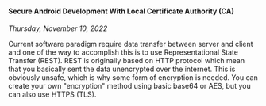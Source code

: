 #### Secure Android Development With Local Certificate Authority (CA)
_Thursday, November 10, 2022_

Current software paradigm require data transfer between server and client and one of 
the way to accomplish this is to use Representational State Transfer (REST). REST is 
originally based on HTTP protocol which mean that you basically sent the data unencrypted 
over the internet. This is obviously unsafe, which is why some form of encryption is 
needed. You can create your own "encryption" method using basic base64 or AES, but 
you can also use HTTPS (TLS). 

<!-- <div class="row">
	<div class="col-sm-3"></div>
	<div class="col-sm-6">
		<div class="thumbnail">
			<img class="img-responsive" src="./posts/2022-11-10-secure-android-development-with-local-certificate-authority-ca/01.png" alt="img">
		</div>
	</div>
	<div class="col-sm-3"></div>
</div> -->